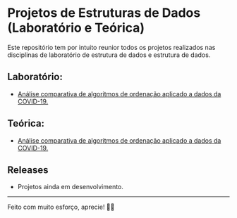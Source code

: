 # Projetos de Estruturas de Dados (Laboratório e Teórica)

Este repositório tem por intuito reunior todos os projetos realizados nas disciplinas de laboratório de estrutura de dados e estrutura de dados.


## Laboratório:
* [Análise comparativa de algoritmos de ordenação aplicado a dados da COVID-19.](https://github.com/carlos-hns/Projetos-Estruturas-de-Dados/tree/main/src/lab/ordenacaocovid)

## Teórica:
* [Análise comparativa de algoritmos de ordenação aplicado a dados da COVID-19.](https://github.com/carlos-hns/Projetos-Estruturas-de-Dados/tree/main/src/lab/ordenacaocovid)


## Releases

* Projetos ainda em desenvolvimento.


* * * *

Feito com muito esforço, aprecie! 🐼🖤
